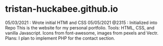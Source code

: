 # tristan-huckabee.github.io

05/03/2021 : Wrote initial HTMl and CSS
05/05/2021 @2315 : Initialized into Repo
This is the website for my personal portfolio.
Tools: HTML, CSS, and vanilla Javascript. Icons from font-awesome, images from pexels and Vectr.
Plans: I plan to implement PHP for the contact section.
